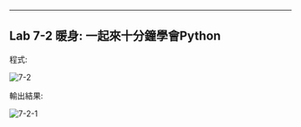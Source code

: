 ____
Lab 7-2 暖身: 一起來十分鐘學會Python
----
程式:

![7-2](https://user-images.githubusercontent.com/89326999/140630206-779a20bf-0ce1-4054-b7eb-772134cbc2dd.png)

輸出結果:

![7-2-1](https://user-images.githubusercontent.com/89326999/140630208-554c3b6e-7152-48e6-a8e0-524e23789950.png)
